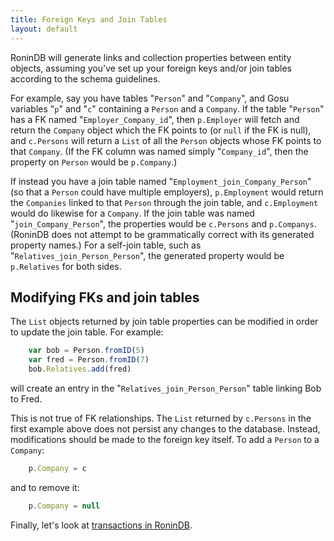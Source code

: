 ```yaml
---
title: Foreign Keys and Join Tables
layout: default
---
```


RoninDB will generate links and collection properties between entity objects,
assuming you've set up your foreign keys and/or join tables according to the
schema guidelines.

For example, say you have tables "`Person`" and "`Company`", and Gosu
variables "`p`" and "`c`" containing a `Person` and a `Company`. If the table
"`Person`" has a FK named "`Employer_Company_id`", then `p.Employer` will
fetch and return the `Company` object which the FK points to (or `null` if the
FK is null), and `c.Persons` will return a `List` of all the `Person` objects
whose FK points to that `Company`. (If the FK column was named simply
"`Company_id`", then the property on `Person` would be `p.Company`.)

If instead you have a join table named "`Employment_join_Company_Person`" (so
that a `Person` could have multiple employers), `p.Employment` would return
the `Companies` linked to that `Person` through the join table, and
`c.Employment` would do likewise for a `Company`. If the join table was named
"`join_Company_Person`", the properties would be `c.Persons` and `p.Companys`.
(RoninDB does not attempt to be grammatically correct with its generated
property names.) For a self-join table, such as
"`Relatives_join_Person_Person`", the generated property would be
`p.Relatives` for both sides.

## Modifying FKs and join tables

The `List` objects returned by join table properties can be modified in order
to update the join table. For example:

```js
    var bob = Person.fromID(5)
    var fred = Person.fromID(7)
    bob.Relatives.add(fred)
```

will create an entry in the "`Relatives_join_Person_Person`" table linking Bob
to Fred.

This is not true of FK relationships. The `List` returned by `c.Persons` in
the first example above does not persist any changes to the database. Instead,
modifications should be made to the foreign key itself. To add a `Person` to a
`Company`:

```js
    p.Company = c
```

and to remove it:

```js
    p.Company = null
```

Finally, let's look at [transactions in RoninDB](Transactions.html).
